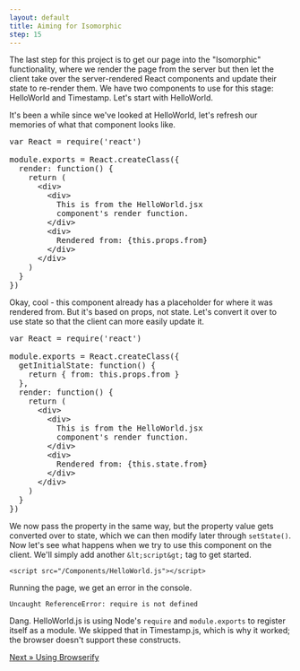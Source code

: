 ```yaml
---
layout: default
title: Aiming for Isomorphic
step: 15
---
```

The last step for this project is to get our page into the "Isomorphic" functionality, where we render the page from the server but then let the client take over the server-rendered React components and update their state to re-render them.  We have two components to use for this stage: HelloWorld and Timestamp.  Let's start with HelloWorld.

It's been a while since we've looked at HelloWorld, let's refresh our memories of what that component looks like.

<pre class="brush: js">
var React = require('react')

module.exports = React.createClass({
  render: function() {
    return (
      &lt;div&gt;
        &lt;div&gt;
          This is from the HelloWorld.jsx
          component's render function.
        &lt;/div&gt;
        &lt;div&gt;
          Rendered from: {this.props.from}
        &lt;/div&gt;
      &lt;/div&gt;
    )
  }
})
</pre>

Okay, cool - this component already has a placeholder for where it was rendered from.  But it's based on props, not state.  Let's convert it over to use state so that the client can more easily update it.

<pre class="brush: js">
var React = require('react')

module.exports = React.createClass({
  getInitialState: function() {
    return { from: this.props.from }
  },
  render: function() {
    return (
      &lt;div&gt;
        &lt;div&gt;
          This is from the HelloWorld.jsx
          component's render function.
        &lt;/div&gt;
        &lt;div&gt;
          Rendered from: {this.state.from}
        &lt;/div&gt;
      &lt;/div&gt;
    )
  }
})
</pre>

We now pass the property in the same way, but the property value gets converted over to state, which we can then modify later through `setState()`.  Now let's see what happens when we try to use this component on the client.  We'll simply add another `&lt;script&gt;` tag to get started.

`<script src="/Components/HelloWorld.js"></script>`

Running the page, we get an error in the console.

`Uncaught ReferenceError: require is not defined`

Dang.  HelloWorld.js is using Node's `require` and `module.exports` to register itself as a module.  We skipped that in Timestamp.js, which is why it worked; the browser doesn't support these constructs.

[Next » Using Browserify](16-browserify)

